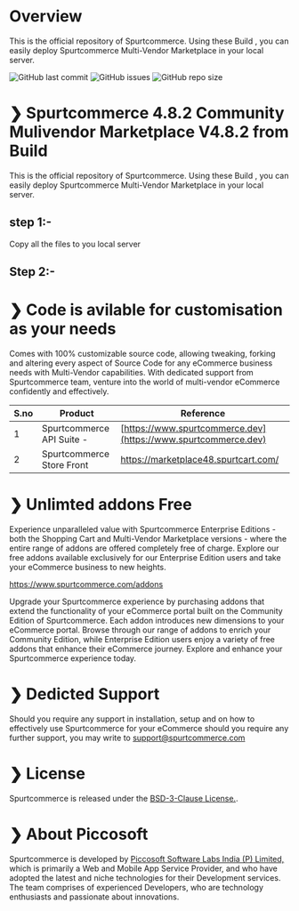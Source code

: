 # Overview

This is the official repository of Spurtcommerce. Using these Build , you can easily deploy Spurtcommerce Multi-Vendor Marketplace in your local server.


![GitHub last commit](https://img.shields.io/github/last-commit/spurtcommerce/deployment)
![GitHub issues](https://img.shields.io/github/issues/spurtcommerce/deployment)
![GitHub repo size](https://img.shields.io/github/repo-size/spurtcommerce/deployment?color=orange)

#

#  ❯ Spurtcommerce 4.8.2 Community Mulivendor Marketplace V4.8.2 from Build

This is the official repository of Spurtcommerce. Using these Build , you can easily deploy Spurtcommerce Multi-Vendor Marketplace in your local server.


## step 1:-

Copy all the files to  you local server

## Step 2:-






#  ❯ Code is avilable for customisation as your needs

Comes with 100% customizable source code, allowing tweaking, forking and altering every aspect of Source Code for any eCommerce business needs with Multi-Vendor capabilities. With dedicated support from Spurtcommerce team, venture into the world of multi-vendor eCommerce confidently and effectively. 

| S.no | Product  | Reference |
| ------ | ------ | ------ |
| 1| Spurtcommerce API Suite - | [https://www.spurtcommerce.dev](https://www.spurtcommerce.dev)
| 2| Spurtcommerce Store Front| [https://marketplace48.spurtcart.com/ ](https://marketplace48.spurtcart.com/)


# ❯ Unlimted addons Free 

Experience unparalleled value with Spurtcommerce Enterprise Editions - both the Shopping Cart and Multi-Vendor Marketplace versions - where the entire range of addons are offered completely free of charge. Explore our free addons available exclusively for our Enterprise Edition users and take your eCommerce business to new heights.

https://www.spurtcommerce.com/addons

Upgrade your Spurtcommerce experience by purchasing addons that extend the functionality of your eCommerce portal built on the Community Edition of Spurtcommerce. Each addon introduces new dimensions to your eCommerce portal. Browse through our range of addons to enrich your Community Edition, while Enterprise Edition users enjoy a variety of free addons that enhance their eCommerce journey. Explore and enhance your Spurtcommerce experience today.

# ❯ Dedicted Support

Should you require any support in installation, setup and on how to effectively use Spurtcommerce for your eCommerce should you require any further support, you may write to support@spurtcommerce.com



# ❯ License

Spurtcommerce is released under the [BSD-3-Clause License.](https://github.com/spurtcommerce/spurtcommerce/blob/master/LICENSE).



# ❯ About Piccosoft
Spurtcommerce is developed by [Piccosoft Software Labs India (P) Limited,](http://www.piccosoft.com) which is primarily a Web and Mobile App Service Provider, and who have adopted the latest and niche technologies for their Development services. The team comprises of experienced Developers, who are technology enthusiasts and passionate about innovations.


